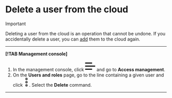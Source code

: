 # Delete a user from the cloud

> [!IMPORTANT]
>
> Deleting a user from the cloud is an operation that cannot be undone. If you accidentally delete a user, you can [add](create.md) them to the cloud again.

---

**[!TAB Management console]**

1. In the management console, click ![image](../../../_assets/ugly-sandwich.svg) and go to **Access management**.
2. On the **Users and roles** page, go to the line containing a given user and click ![image](../../../_assets/dots.svg). Select the **Delete** command.

---

